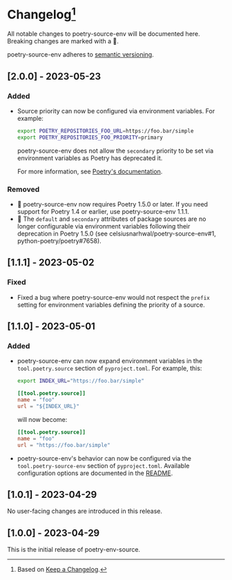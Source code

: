 # Changelog[^1]

All notable changes to poetry-source-env will be documented here. Breaking changes are marked with a 🚩.

poetry-source-env adheres to [semantic versioning](https://semver.org/spec/v2.0.0.html).

## <a name="2-0-0">[2.0.0] - 2023-05-23</a>

### Added

- Source priority can now be configured via environment variables. For example:

  ```bash
  export POETRY_REPOSITORIES_FOO_URL=https://foo.bar/simple
  export POETRY_REPOSITORIES_FOO_PRIORITY=primary
  ```

  poetry-source-env does not allow the `secondary` priority to be set via environment variables as Poetry has
  deprecated it.

  For more information, see [Poetry's documentation](https://python-poetry.org/docs/repositories/#package-sources).

### Removed

- 🚩 poetry-source-env now requires Poetry 1.5.0 or later. If you need support for Poetry 1.4 or earlier, use
  poetry-source-env 1.1.1.
- 🚩 The `default` and `secondary` attributes of package sources are no longer configurable via environment variables
  following their deprecation in Poetry 1.5.0 (see celsiusnarhwal/poetry-source-env#1, python-poetry/poetry#7658).

## <a name="1-1-1">[1.1.1] - 2023-05-02</a>

### Fixed

- Fixed a bug where poetry-source-env would not respect the `prefix` setting for environment variables defining the
  priority of a source.

## <a name="1-1-0">[1.1.0] - 2023-05-01</a>

### Added

- poetry-source-env can now expand environment variables in the `tool.poetry.source` section of `pyproject.toml`.
  For example, this:

  ```bash
  export INDEX_URL="https://foo.bar/simple"
  ```

  ```toml
  [[tool.poetry.source]]
  name = "foo"
  url = "${INDEX_URL}"

  ```

  will now become:

  ```toml
  [[tool.poetry.source]]
  name = "foo"
  url = "https://foo.bar/simple"

  ```

- poetry-source-env's behavior can now be configured via the `tool.poetry-source-env` section of `pyproject.toml`.
  Available configuration options are documented in the [README](README.md#configuration).

## <a name="1-0-1">[1.0.1] - 2023-04-29</a>

No user-facing changes are introduced in this release.

## <a name="1-0-0">[1.0.0] - 2023-04-29</a>

This is the initial release of poetry-env-source.

[^1]: Based on [Keep a Changelog](https://keepachangelog.com).
